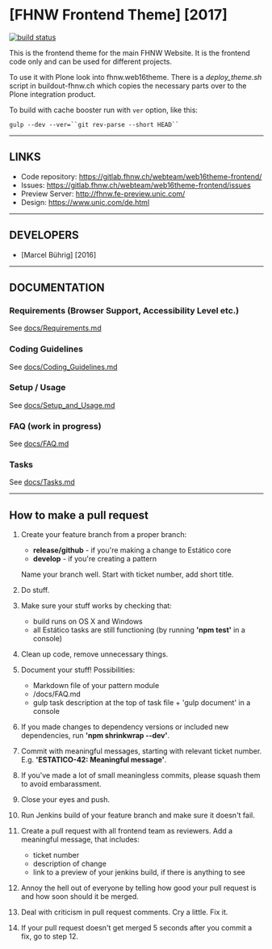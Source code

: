 # [FHNW Frontend Theme] [2017]

[![build status](https://gitlab.fhnw.ch/webteam/web16theme-frontend/badges/master/build.svg)](https://gitlab.fhnw.ch/webteam/web16theme-frontend/commits/master)

This is the frontend theme for the main FHNW Website. It is the frontend
code only and can be used for different projects.

To use it with Plone look into fhnw.web16theme. There is a *deploy_theme.sh*
script in buildout-fhnw.ch which copies the necessary parts over to
the Plone integration product.

To build with cache booster run with `ver` option, like this:

 `gulp --dev --ver=``git rev-parse --short HEAD`` `

---


## LINKS

* Code repository: https://gitlab.fhnw.ch/webteam/web16theme-frontend/
* Issues: https://gitlab.fhnw.ch/webteam/web16theme-frontend/issues
* Preview Server: http://fhnw.fe-preview.unic.com/
* Design: https://www.unic.com/de.html


---


## DEVELOPERS

* [Marcel Bührig] [2016]


---


## DOCUMENTATION

### Requirements (Browser Support, Accessibility Level etc.)

See [docs/Requirements.md](docs/Requirements.md)

### Coding Guidelines

See [docs/Coding_Guidelines.md](docs/Coding_Guidelines.md)

### Setup / Usage

See [docs/Setup_and_Usage.md](docs/Setup_and_Usage.md)

### FAQ (work in progress)

See [docs/FAQ.md](docs/FAQ.md)

### Tasks

See [docs/Tasks.md](docs/Tasks.md)


---


## How to make a pull request

1. Create your feature branch from a proper branch:
	- **release/github** - if you're making a change to Estático core
	- **develop** - if you're creating a pattern

	Name your branch well. Start with ticket number, add short title.

1. Do stuff.

1. Make sure your stuff works by checking that:
    - build runs on OS X and Windows
    - all Estático tasks are still functioning (by running **'npm test'** in a console)

1. Clean up code, remove unnecessary things.

1. Document your stuff! Possibilities:
    - Markdown file of your pattern module
    - /docs/FAQ.md
    - gulp task description at the top of task file + 'gulp document' in a console

1. If you made changes to dependency versions or included new dependencies, run **'npm shrinkwrap --dev'**.

1. Commit with meaningful messages, starting with relevant ticket number. E.g. **'ESTATICO-42: Meaningful message'**.

1. If you've made a lot of small meaningless commits, please squash them to avoid embarassment.

1. Close your eyes and push.

1. Run Jenkins build of your feature branch and make sure it doesn't fail.

1. Create a pull request with all frontend team as reviewers. Add a meaningful message, that includes:
    - ticket number
    - description of change
    - link to a preview of your jenkins build, if there is anything to see

1. Annoy the hell out of everyone by telling how good your pull request is and how soon should it be merged.

1. Deal with criticism in pull request comments. Cry a little. Fix it.

1. If your pull request doesn't get merged 5 seconds after you commit a fix, go to step 12.

